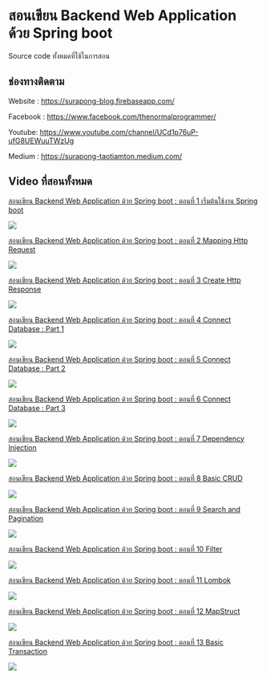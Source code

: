 # สอนเขียน Backend Web Application ด้วย Spring boot

Source code ทั้งหมดที่ใช้ในการสอน

## ช่องทางติดตาม

Website : https://surapong-blog.firebaseapp.com/

Facebook : https://www.facebook.com/thenormalprogrammer/

Youtube: https://www.youtube.com/channel/UCd1p76uP-ufG8UEWuuTWzUg

Medium : https://surapong-taotiamton.medium.com/


## Video ที่สอนทั้งหมด

[สอนเขียน Backend Web Application ด้วย Spring boot : ตอนที่ 1 เริ่มต้นใช้งาน Spring boot](https://youtu.be/Proty2DBb48)

[![](https://img.youtube.com/vi/Proty2DBb48/0.jpg)](https://youtu.be/Proty2DBb48)

[สอนเขียน Backend Web Application ด้วย Spring boot : ตอนที่ 2 Mapping Http Request](https://youtu.be/XKUAy5qN2vQ)

[![](https://img.youtube.com/vi/XKUAy5qN2vQ/0.jpg)](https://youtu.be/XKUAy5qN2vQ)


[สอนเขียน Backend Web Application ด้วย Spring boot : ตอนที่ 3 Create Http Response](https://youtu.be/6BwNIbMs6lc)

[![](https://img.youtube.com/vi/6BwNIbMs6lc/0.jpg)](https://youtu.be/6BwNIbMs6lc)

[สอนเขียน Backend Web Application ด้วย Spring boot : ตอนที่ 4 Connect Database : Part 1](https://youtu.be/n2JQnEYpeQU)

[![](https://img.youtube.com/vi/n2JQnEYpeQU/0.jpg)](https://youtu.be/n2JQnEYpeQU)

[สอนเขียน Backend Web Application ด้วย Spring boot : ตอนที่ 5 Connect Database : Part 2](https://youtu.be/0FKtG55repE)

[![](https://img.youtube.com/vi/0FKtG55repE/0.jpg)](https://youtu.be/0FKtG55repE)

[สอนเขียน Backend Web Application ด้วย Spring boot : ตอนที่ 6 Connect Database : Part 3](https://youtu.be/YEZ5WSyRjbY)

[![](https://img.youtube.com/vi/YEZ5WSyRjbY/0.jpg)](https://youtu.be/YEZ5WSyRjbY)

[สอนเขียน Backend Web Application ด้วย Spring boot : ตอนที่ 7 Dependency Injection](https://youtu.be/4peRsBOPMbY)

[![](https://img.youtube.com/vi/4peRsBOPMbY/0.jpg)](https://youtu.be/4peRsBOPMbY)

[สอนเขียน Backend Web Application ด้วย Spring boot : ตอนที่ 8 Basic CRUD](https://youtu.be/3ygXuTyHJBM)

[![](https://img.youtube.com/vi/3ygXuTyHJBM/0.jpg)](https://youtu.be/3ygXuTyHJBM)

[สอนเขียน Backend Web Application ด้วย Spring boot : ตอนที่ 9 Search and Pagination](https://youtu.be/M4mhjpfgYfQ)

[![](https://img.youtube.com/vi/M4mhjpfgYfQ/0.jpg)](https://youtu.be/M4mhjpfgYfQ)

[สอนเขียน Backend Web Application ด้วย Spring boot : ตอนที่ 10 Filter](https://youtu.be/BthI3FP5ud8)

[![](https://img.youtube.com/vi/BthI3FP5ud8/0.jpg)](https://youtu.be/BthI3FP5ud8)

[สอนเขียน Backend Web Application ด้วย Spring boot : ตอนที่ 11 Lombok](https://youtu.be/dy4oyIcOr34)

[![](https://img.youtube.com/vi/dy4oyIcOr34/0.jpg)](https://youtu.be/dy4oyIcOr34)

[สอนเขียน Backend Web Application ด้วย Spring boot : ตอนที่ 12 MapStruct](https://youtu.be/Qq2a64eVsmE)

[![](https://img.youtube.com/vi/Qq2a64eVsmE/0.jpg)](https://youtu.be/Qq2a64eVsmE)

[สอนเขียน Backend Web Application ด้วย Spring boot : ตอนที่ 13 Basic Transaction](https://youtu.be/POxrwFBNtdY)

[![](https://img.youtube.com/vi/POxrwFBNtdY/0.jpg)](https://youtu.be/POxrwFBNtdY)
